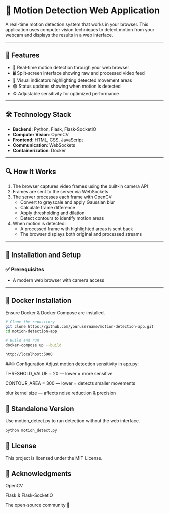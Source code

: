 # 🎯 Motion Detection Web Application

A real-time motion detection system that works in your browser. This application uses computer vision techniques to detect motion from your webcam and displays the results in a web interface.



---

## 🚀 Features

- 📸 Real-time motion detection through your web browser  
- 🖥️ Split-screen interface showing raw and processed video feed  
- 🎯 Visual indicators highlighting detected movement areas  
- 🟢 Status updates showing when motion is detected  
- ⚙️ Adjustable sensitivity for optimized performance  

---

## 🛠️ Technology Stack

- **Backend**: Python, Flask, Flask-SocketIO  
- **Computer Vision**: OpenCV  
- **Frontend**: HTML, CSS, JavaScript  
- **Communication**: WebSockets  
- **Containerization**: Docker  

---

## 🔍 How It Works

1. The browser captures video frames using the built-in camera API  
2. Frames are sent to the server via WebSockets  
3. The server processes each frame with OpenCV:
   - Convert to grayscale and apply Gaussian blur  
   - Calculate frame difference  
   - Apply thresholding and dilation  
   - Detect contours to identify motion areas  
4. When motion is detected:
   - A processed frame with highlighted areas is sent back  
   - The browser displays both original and processed streams  

---

## 🧪 Installation and Setup

### ✅ Prerequisites
- A modern web browser with camera access  

---

## 🐳 Docker Installation
Ensure Docker & Docker Compose are installed.

```bash
# Clone the repository
git clone https://github.com/yourusername/motion-detection-app.git
cd motion-detection-app

# Build and run
docker-compose up --build
```
```bash
http://localhost:5000
```
##⚙️ Configuration
Adjust motion detection sensitivity in app.py:

THRESHOLD_VALUE = 20 — lower = more sensitive

CONTOUR_AREA = 300 — lower = detects smaller movements

blur kernel size — affects noise reduction & precision

## 🧾 Standalone Version
Use motion_detect.py to run detection without the web interface.
```bash
python motion_detect.py
```
## 📄 License
This project is licensed under the MIT License.

## 🙏 Acknowledgments
OpenCV

Flask & Flask-SocketIO

The open-source community 💜
